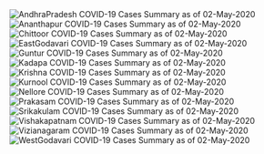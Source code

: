 
<img src="https://deepuhub.github.io/COVID-19/GraphsGenerated/02-May-2020/AndhraPradesh_02-May-2020.jpg" alt="AndhraPradesh COVID-19 Cases Summary as of 02-May-2020">
 <br>										  
<img src="https://deepuhub.github.io/COVID-19/GraphsGenerated/02-May-2020/Ananthapur_02-May-2020.jpg" alt="Ananthapur COVID-19 Cases Summary as of 02-May-2020">
 <br>										  
<img src="https://deepuhub.github.io/COVID-19/GraphsGenerated/02-May-2020/Chittoor_02-May-2020.jpg" alt="Chittoor COVID-19 Cases Summary as of 02-May-2020">
 <br>										  
<img src="https://deepuhub.github.io/COVID-19/GraphsGenerated/02-May-2020/EastGodavari_02-May-2020.jpg" alt="EastGodavari COVID-19 Cases Summary as of 02-May-2020">
 <br>										  
<img src="https://deepuhub.github.io/COVID-19/GraphsGenerated/02-May-2020/Guntur_02-May-2020.jpg" alt="Guntur COVID-19 Cases Summary as of 02-May-2020">
 <br>										  
<img src="https://deepuhub.github.io/COVID-19/GraphsGenerated/02-May-2020/Kadapa_02-May-2020.jpg" alt="Kadapa COVID-19 Cases Summary as of 02-May-2020">
 <br>										  
<img src="https://deepuhub.github.io/COVID-19/GraphsGenerated/02-May-2020/Krishna_02-May-2020.jpg" alt="Krishna COVID-19 Cases Summary as of 02-May-2020">
 <br>										  
<img src="https://deepuhub.github.io/COVID-19/GraphsGenerated/02-May-2020/Kurnool_02-May-2020.jpg" alt="Kurnool COVID-19 Cases Summary as of 02-May-2020">
 <br>										  
<img src="https://deepuhub.github.io/COVID-19/GraphsGenerated/02-May-2020/Nellore_02-May-2020.jpg" alt="Nellore COVID-19 Cases Summary as of 02-May-2020">
 <br>										  
<img src="https://deepuhub.github.io/COVID-19/GraphsGenerated/02-May-2020/Prakasam_02-May-2020.jpg" alt="Prakasam COVID-19 Cases Summary as of 02-May-2020">
 <br>										  
<img src="https://deepuhub.github.io/COVID-19/GraphsGenerated/02-May-2020/Srikakulam_02-May-2020.jpg" alt="Srikakulam COVID-19 Cases Summary as of 02-May-2020">
 <br>										  
<img src="https://deepuhub.github.io/COVID-19/GraphsGenerated/02-May-2020/Vishakapatnam_02-May-2020.jpg" alt="Vishakapatnam COVID-19 Cases Summary as of 02-May-2020">
 <br>										  
<img src="https://deepuhub.github.io/COVID-19/GraphsGenerated/02-May-2020/Vizianagaram_02-May-2020.jpg" alt="Vizianagaram COVID-19 Cases Summary as of 02-May-2020">
 <br>										  
<img src="https://deepuhub.github.io/COVID-19/GraphsGenerated/02-May-2020/WestGodavari_02-May-2020.jpg" alt="WestGodavari COVID-19 Cases Summary as of 02-May-2020">
 <br>


